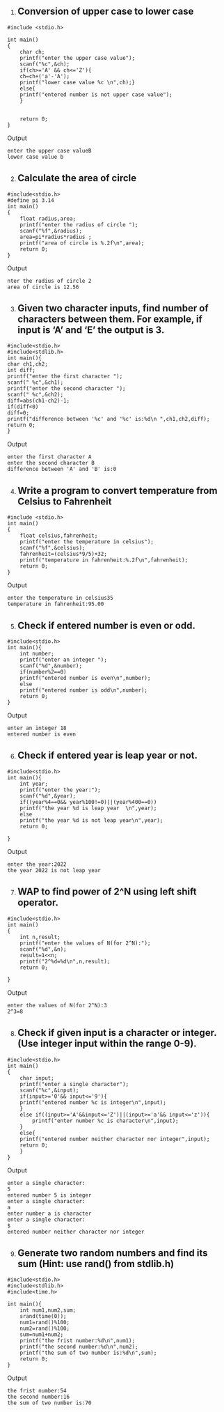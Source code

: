 1. ## Conversion  of upper case to lower case
```
#include <stdio.h>

int main() 
{
    char ch;
    printf("enter the upper case value");
    scanf("%c",&ch);
    if(ch>='A' && ch<='Z'){
    ch=ch+('a'-'A');
    printf("lower case value %c \n",ch);}
    else{
    printf("entered number is not upper case value");
    }
    

    return 0;
}
```
Output
```
enter the upper case valueB
lower case value b 
```
2. ## Calculate the area of circle
```
#include<stdio.h>
#define pi 3.14
int main()
{
    float radius,area;
    printf("enter the radius of circle ");
    scanf("%f",&radius);
    area=pi*radius*radius ;
    printf("area of circle is %.2f\n",area);
    return 0;
}
```
Output
```
nter the radius of circle 2
area of circle is 12.56
```
3. ## Given two character inputs, find number of characters between them. For example, if input is ‘A’ and ‘E’ the output is 3.
```
#include<stdio.h>
#include<stdlib.h>
int main(){
char ch1,ch2;
int diff;
printf("enter the first character ");
scanf(" %c",&ch1);
printf("enter the second character ");
scanf(" %c",&ch2);
diff=abs(ch1-ch2)-1;
if(diff<0)
diff=0;
printf("difference between '%c' and '%c' is:%d\n ",ch1,ch2,diff);
return 0;
}
```
Output
```
enter the first character A
enter the second character B
difference between 'A' and 'B' is:0
 ```
4. ## Write a program to convert temperature from Celsius to Fahrenheit 
```
#include <stdio.h>
int main()
{
    float celsius,fahrenheit;
    printf("enter the temperature in celsius");
    scanf("%f",&celsius);
    fahrenheit=(celsius*9/5)+32;
    printf("temperature in fahrenheit:%.2f\n",fahrenheit);
    return 0;
}
```
Output
```
enter the temperature in celsius35
temperature in fahrenheit:95.00
```
5. ## Check if entered number is even or odd.
```
#include<stdio.h>
int main(){
    int number;
    printf("enter an integer ");
    scanf("%d",&number);
    if(number%2==0)
    printf("entered number is even\n",number);
    else
    printf("entered number is odd\n",number);
    return 0;
}
```
Output 
```
enter an integer 18
entered number is even
```
6. ## Check if entered year is leap year or not.
```
#include<stdio.h>
int main(){
    int year;
    printf("enter the year:");
    scanf("%d",&year);
    if((year%4==0&& year%100!=0)||(year%400==0))
    printf("the year %d is leap year  \n",year);
    else
    printf("the year %d is not leap year\n",year);
    return 0;
    
}
```
Output
```
enter the year:2022
the year 2022 is not leap year
```
7. ## WAP to find power of 2^N using left shift operator.
```
#include<stdio.h>
int main()
{
    int n,result;
    printf("enter the values of N(for 2^N):");
    scanf("%d",&n);
    result=1<<n;
    printf("2^%d=%d\n",n,result);
    return 0;
    
}
```
Output 
```
enter the values of N(for 2^N):3
2^3=8
```
8. ## Check if given input is a character or integer. (Use integer input within the range 0-9).
```
#include<stdio.h>
int main()
{
    char input;
    printf("enter a single character");
    scanf("%c",&input);
    if(input>='0'&& input<='9'){
    printf("entered number %c is integer\n",input);
    }
    else if((input>='A'&&input<='Z')||(input>='a'&& input<='z')){
        printf("enter number %c is character\n",input);
    }
    else{
    printf("entered number neither character nor integer",input);
    return 0;
    }
}
```
Output
```
enter a single character:
5
entered number 5 is integer
enter a single character:
a
enter number a is character
enter a single character:
$
entered number neither character nor integer
```
9. ## Generate two random numbers and find its sum (Hint: use rand() from stdlib.h)
```
#include<stdio.h>
#include<stdlib.h>
#include<time.h>

int main(){
    int num1,num2,sum;
    srand(time(0));
    num1=rand()%100;
    num2=rand()%100;
    sum=num1+num2;
    printf("the frist number:%d\n",num1);
    printf("the second number:%d\n",num2);
    printf("the sum of two number is:%d\n",sum);
    return 0;   
}
```
Output
```
the frist number:54
the second number:16
the sum of two number is:70
```
